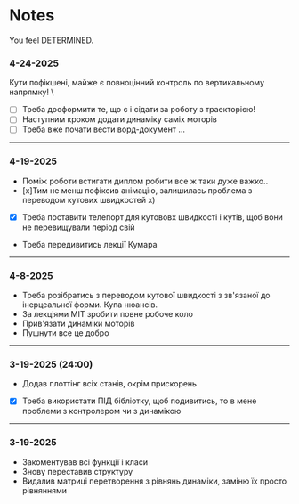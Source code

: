 # Notes

You feel DETERMINED.

### 4-24-2025

 Кути пофікшені, майже є повноцінний контроль по вертикальному напрямку! \
- [ ] Треба дооформити те, що є і сідати за роботу з траекторією!
- [ ] Наступним кроком додати динаміку саміх моторів
- [ ] Треба вже почати вести ворд-документ ...

---

### 4-19-2025

- Поміж роботи встигати диплом робити все ж таки дуже важко..
- [x]Тим не менш пофіксив анімацію, залишилась проблема з переводом кутових швидкостей х)
- [x] Треба поставити телепорт для кутововх швидкості і кутів, щоб вони не перевищували період свій
- Треба передивитись лекції Кумара

---

### 4-8-2025

- Треба розібратись з переводом кутової швидкості з зв'язаної до інерцеальної форми.
  Купа нюансів.
- За лекціями МІТ зробити повне робоче коло
- Прив'язати динаміки моторів
- Пушнути все це добро

---

### 3-19-2025 (24:00)

- Додав плоттінг всіх станів, окрім прискорень
- [x] Треба використати ПІД бібліотку, щоб подивитись, то в мене проблеми з контролером чи з динамікою

---

### 3-19-2025

- Закоментував всі функції і класи
- Знову переставив структуру
- Видалив матриці перетворення з рівнянь динаміки, заміню їх просто рівняннями
